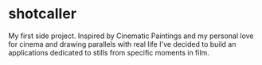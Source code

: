# shotcaller
My first side project. Inspired by Cinematic Paintings and my personal love for cinema and drawing parallels with real life I've decided to build an applications dedicated to stills from specific moments in film.
